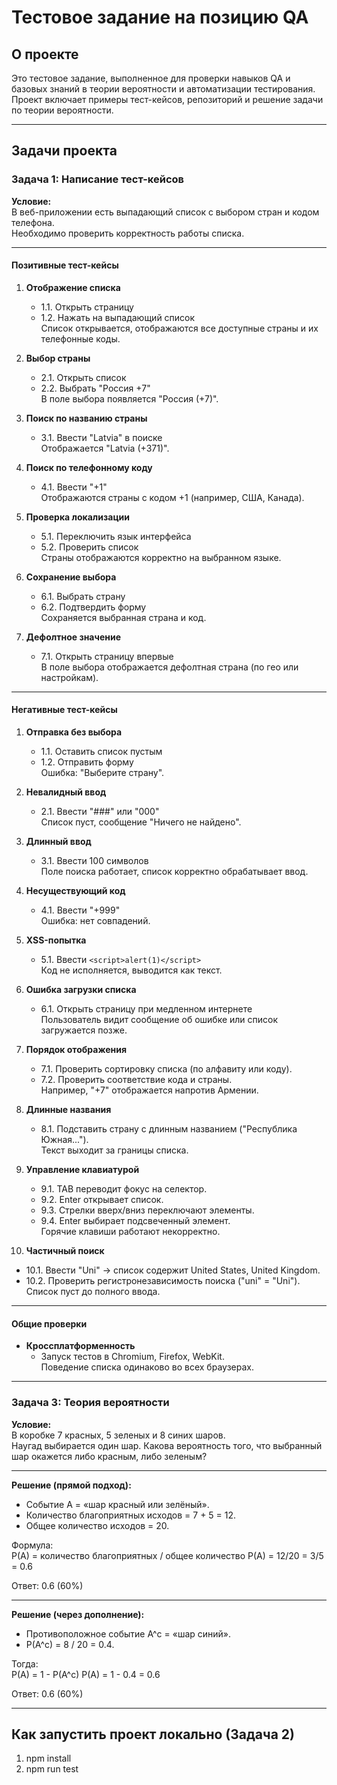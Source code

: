 # Тестовое задание на позицию QA

## О проекте
Это тестовое задание, выполненное для проверки навыков QA и базовых знаний в теории вероятности и автоматизации тестирования.  
Проект включает примеры тест-кейсов, репозиторий и решение задачи по теории вероятности.

---

## Задачи проекта

### Задача 1: Написание тест-кейсов

**Условие:**  
В веб-приложении есть выпадающий список с выбором стран и кодом телефона.  
Необходимо проверить корректность работы списка.

---

#### Позитивные тест-кейсы

1. **Отображение списка**  
   - 1.1. Открыть страницу  
   - 1.2. Нажать на выпадающий список  
   Список открывается, отображаются все доступные страны и их телефонные коды.

2. **Выбор страны**  
   - 2.1. Открыть список  
   - 2.2. Выбрать "Россия +7"  
   В поле выбора появляется "Россия (+7)".

3. **Поиск по названию страны**  
   - 3.1. Ввести "Latvia" в поиске  
   Отображается "Latvia (+371)".

4. **Поиск по телефонному коду**  
   - 4.1. Ввести "+1"  
   Отображаются страны с кодом +1 (например, США, Канада).

5. **Проверка локализации**  
   - 5.1. Переключить язык интерфейса  
   - 5.2. Проверить список  
   Страны отображаются корректно на выбранном языке.

6. **Сохранение выбора**  
   - 6.1. Выбрать страну  
   - 6.2. Подтвердить форму  
   Сохраняется выбранная страна и код.

7. **Дефолтное значение**  
   - 7.1. Открыть страницу впервые  
   В поле выбора отображается дефолтная страна (по гео или настройкам).

---

#### Негативные тест-кейсы

1. **Отправка без выбора**  
   - 1.1. Оставить список пустым  
   - 1.2. Отправить форму  
   Ошибка: "Выберите страну".

2. **Невалидный ввод**  
   - 2.1. Ввести "###" или "000"  
   Список пуст, сообщение "Ничего не найдено".

3. **Длинный ввод**  
   - 3.1. Ввести 100 символов  
   Поле поиска работает, список корректно обрабатывает ввод.

4. **Несуществующий код**  
   - 4.1. Ввести "+999"  
   Ошибка: нет совпадений.

5. **XSS-попытка**  
   - 5.1. Ввести `<script>alert(1)</script>`  
   Код не исполняется, выводится как текст.

6. **Ошибка загрузки списка**  
   - 6.1. Открыть страницу при медленном интернете  
   Пользователь видит сообщение об ошибке или список загружается позже.

7. **Порядок отображения**  
   - 7.1. Проверить сортировку списка (по алфавиту или коду).  
   - 7.2. Проверить соответствие кода и страны.  
   Например, "+7" отображается напротив Армении.

8. **Длинные названия**  
   - 8.1. Подставить страну с длинным названием ("Республика Южная...").  
   Текст выходит за границы списка.

9. **Управление клавиатурой**  
   - 9.1. TAB переводит фокус на селектор.  
   - 9.2. Enter открывает список.  
   - 9.3. Стрелки вверх/вниз переключают элементы.  
   - 9.4. Enter выбирает подсвеченный элемент.  
   Горячие клавиши работают некорректно.

10. **Частичный поиск**  
   - 10.1. Ввести "Uni" → список содержит United States, United Kingdom.  
   - 10.2. Проверить регистронезависимость поиска ("uni" = "Uni").  
   Список пуст до полного ввода.

---

#### Общие проверки

- **Кроссплатформенность**  
  - Запуск тестов в Chromium, Firefox, WebKit.  
  Поведение списка одинаково во всех браузерах.

---

### Задача 3: Теория вероятности

**Условие:**  
В коробке 7 красных, 5 зеленых и 8 синих шаров.  
Наугад выбирается один шар. Какова вероятность того, что выбранный шар окажется либо красным, либо зеленым?

---

**Решение (прямой подход):**

- Событие A = «шар красный или зелёный».  
- Количество благоприятных исходов = 7 + 5 = 12.  
- Общее количество исходов = 20.  

Формула:  
P(A) = количество благоприятных / общее количество
P(A) = 12/20 = 3/5 = 0.6

Ответ: 0.6 (60%)

---

**Решение (через дополнение):**

- Противоположное событие A^с = «шар синий».  
- P(A^c) = 8 / 20 = 0.4.  

Тогда:  
P(A) = 1 - P(A^c)
P(A) = 1 - 0.4 = 0.6

Ответ: 0.6 (60%)

---

## Как запустить проект локально (Задача 2)
1. npm install
2. npm run test
